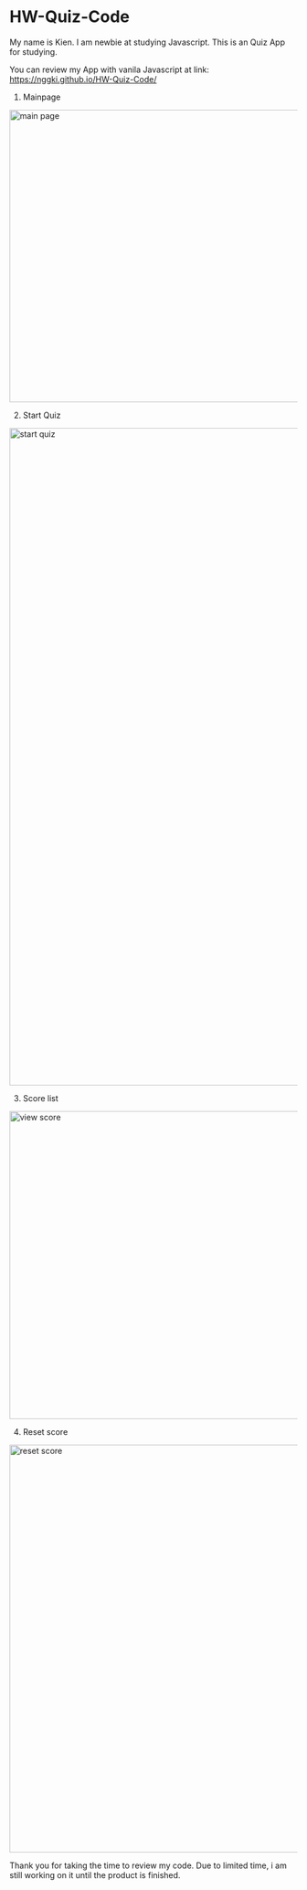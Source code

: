 # HW-Quiz-Code

My name is Kien. I am newbie at studying Javascript.
This is an Quiz App for studying.

You can review my App with vanila Javascript at link: https://nggki.github.io/HW-Quiz-Code/

1. Mainpage
<img width="512" alt="main page" src="https://user-images.githubusercontent.com/99234927/155858135-fa753830-1f1a-4133-acf4-9b737fcd20b6.PNG">

2. Start Quiz

<img width="1151" alt="start quiz" src="https://user-images.githubusercontent.com/99234927/155858169-13195c8c-998a-47af-9557-da27a8e22979.PNG">

3. Score list
<img width="539" alt="view score" src="https://user-images.githubusercontent.com/99234927/155858168-44781bdf-cb1f-4c4a-a982-4f4d7ac149f2.PNG">

4. Reset score
<img width="714" alt="reset score" src="https://user-images.githubusercontent.com/99234927/155858157-00602e1d-4845-4a47-a55b-17b49877cabb.PNG">

Thank you for taking the time to review my code. Due to limited time, i am still working on it until the product is finished.
